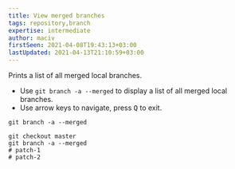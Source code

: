 ```yaml
---
title: View merged branches
tags: repository,branch
expertise: intermediate
author: maciv
firstSeen: 2021-04-08T19:43:13+03:00
lastUpdated: 2021-04-13T21:10:59+03:00
---
```


Prints a list of all merged local branches.

- Use `git branch -a --merged` to display a list of all merged local branches.
- Use arrow keys to navigate, press <kbd>Q</kbd> to exit.

```shell
git branch -a --merged
```

```shell
git checkout master
git branch -a --merged
# patch-1
# patch-2
```
